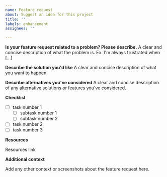 ```yaml
---
name: Feature request
about: Suggest an idea for this project
title: ''
labels: enhancement
assignees: ''

---
```


**Is your feature request related to a problem? Please describe.**
A clear and concise description of what the problem is. Ex. I'm always frustrated when [...]

**Describe the solution you'd like**
A clear and concise description of what you want to happen.

**Describe alternatives you've considered**
A clear and concise description of any alternative solutions or features you've considered.

**Checklist**

<!--- Group checklist per issue needed, one specific feature of your goal -->
<!--- Each big task can have subtask, doesn't hesitate to split into small pull request to simplify the review process -->

- [ ] task number 1
    - [ ] subtask number 1
    - [ ] subtask number 2
- [ ] task number 2
- [ ] task number 3

**Resources**

<!--- Link ressources this way: [My Resource Title](link) -->

Resources link

**Additional context**

Add any other context or screenshots about the feature request here.
